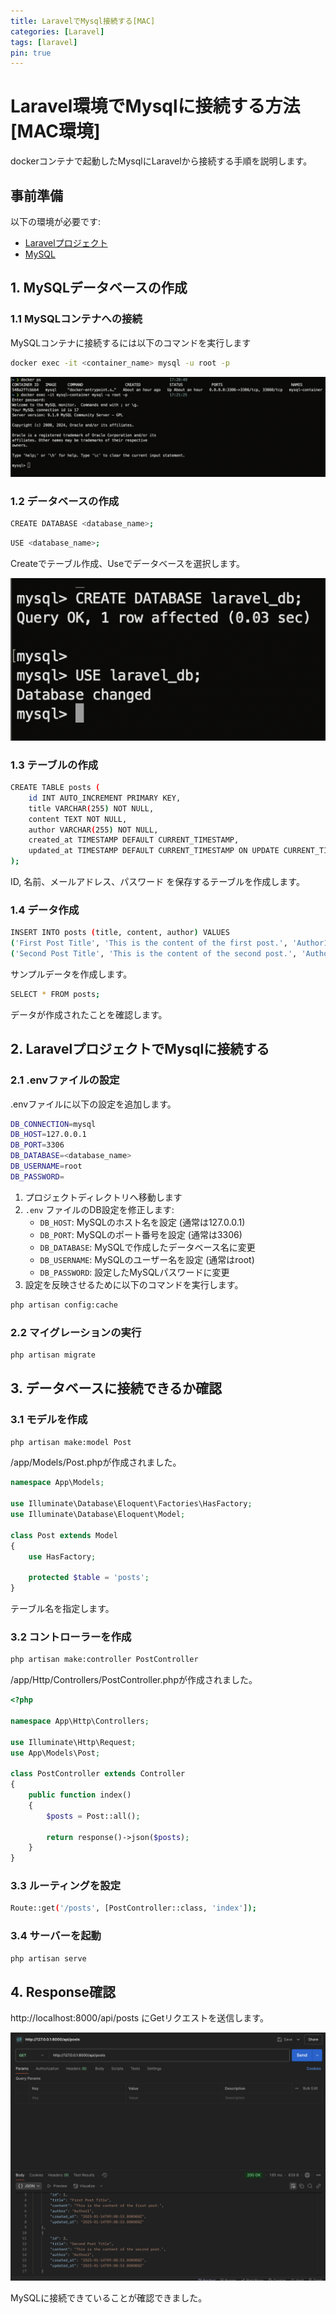 ```yaml
---
title: LaravelでMysql接続する[MAC]
categories: [Laravel]
tags: [laravel]
pin: true
---
```


# Laravel環境でMysqlに接続する方法 [MAC環境]

dockerコンテナで起動したMysqlにLaravelから接続する手順を説明します。

## 事前準備

以下の環境が必要です:

- [Laravelプロジェクト](https://erika2852.github.io/posts/LaLavel/)
- [MySQL](https://erika2852.github.io/posts/Mysql/)

## 1. MySQLデータベースの作成

### 1.1 MySQLコンテナへの接続

MySQLコンテナに接続するには以下のコマンドを実行します

```bash
docker exec -it <container_name> mysql -u root -p
```

![mysql-connect](../assets/img/useMySql/docker_exec.png?raw=true)

### 1.2 データベースの作成

```bash
CREATE DATABASE <database_name>;
```

```bash
USE <database_name>;
```

Createでテーブル作成、Useでデータベースを選択します。

![mysql-connect](../assets/img/useMySql/laravel_db.png?raw=true)

### 1.3 テーブルの作成

```bash
CREATE TABLE posts (
    id INT AUTO_INCREMENT PRIMARY KEY,
    title VARCHAR(255) NOT NULL,
    content TEXT NOT NULL,
    author VARCHAR(255) NOT NULL,
    created_at TIMESTAMP DEFAULT CURRENT_TIMESTAMP,
    updated_at TIMESTAMP DEFAULT CURRENT_TIMESTAMP ON UPDATE CURRENT_TIMESTAMP
);
```
ID, 名前、メールアドレス、パスワード を保存するテーブルを作成します。

### 1.4 データ作成

```bash
INSERT INTO posts (title, content, author) VALUES
('First Post Title', 'This is the content of the first post.', 'Author1'),
('Second Post Title', 'This is the content of the second post.', 'Author2');
```

サンプルデータを作成します。

```bash
SELECT * FROM posts;
```

データが作成されたことを確認します。

## 2. LaravelプロジェクトでMysqlに接続する

### 2.1 .envファイルの設定

.envファイルに以下の設定を追加します。

```bash
DB_CONNECTION=mysql
DB_HOST=127.0.0.1
DB_PORT=3306
DB_DATABASE=<database_name>
DB_USERNAME=root
DB_PASSWORD=
```

1. プロジェクトディレクトリへ移動します
2. `.env` ファイルのDB設定を修正します:
   - `DB_HOST`: MySQLのホスト名を設定 (通常は127.0.0.1)
   - `DB_PORT`: MySQLのポート番号を設定 (通常は3306)
   - `DB_DATABASE`: MySQLで作成したデータベース名に変更
   - `DB_USERNAME`: MySQLのユーザー名を設定 (通常はroot)
   - `DB_PASSWORD`: 設定したMySQLパスワードに変更
3. 設定を反映させるために以下のコマンドを実行します。

```bash
php artisan config:cache
```

### 2.2 マイグレーションの実行

```bash
php artisan migrate
```

## 3. データベースに接続できるか確認

### 3.1 モデルを作成

```bash
php artisan make:model Post
```

/app/Models/Post.phpが作成されました。

```php
namespace App\Models;

use Illuminate\Database\Eloquent\Factories\HasFactory;
use Illuminate\Database\Eloquent\Model;

class Post extends Model
{
    use HasFactory;

    protected $table = 'posts';
}
```

テーブル名を指定します。

### 3.2 コントローラーを作成

```bash
php artisan make:controller PostController
```

/app/Http/Controllers/PostController.phpが作成されました。

```php
<?php

namespace App\Http\Controllers;

use Illuminate\Http\Request;
use App\Models\Post;

class PostController extends Controller
{
    public function index()
    {
        $posts = Post::all();

        return response()->json($posts);
    }
}
```

### 3.3 ルーティングを設定

```bash
Route::get('/posts', [PostController::class, 'index']);
```

### 3.4 サーバーを起動

```bash
php artisan serve
```

## 4. Response確認
http://localhost:8000/api/posts にGetリクエストを送信します。

![response](../assets/img/useMySql/response.png?raw=true)

MySQLに接続できていることが確認できました。

